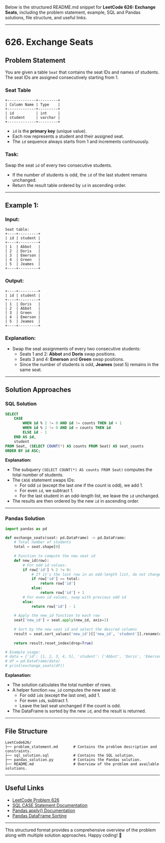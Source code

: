 Below is the structured README.md snippet for **LeetCode 626: Exchange Seats**, including the problem statement, example, SQL and Pandas solutions, file structure, and useful links.

---

# **626. Exchange Seats**

## **Problem Statement**
You are given a table `Seat` that contains the seat IDs and names of students. The seat IDs are assigned consecutively starting from 1.

### **Seat Table**
```
+-------------+---------+
| Column Name | Type    |
+-------------+---------+
| id          | int     |
| student     | varchar |
+-------------+---------+
```
- `id` is the **primary key** (unique value).
- Each row represents a student and their assigned seat.
- The `id` sequence always starts from 1 and increments continuously.

### **Task:**
Swap the seat `id` of every two consecutive students.  
- If the number of students is odd, the `id` of the last student remains unchanged.
- Return the result table ordered by `id` in ascending order.

---

## **Example 1:**

### **Input:**
```
Seat table:
+----+---------+
| id | student |
+----+---------+
| 1  | Abbot   |
| 2  | Doris   |
| 3  | Emerson |
| 4  | Green   |
| 5  | Jeames  |
+----+---------+
```

### **Output:**
```
+----+---------+
| id | student |
+----+---------+
| 1  | Doris   |
| 2  | Abbot   |
| 3  | Green   |
| 4  | Emerson |
| 5  | Jeames  |
+----+---------+
```

### **Explanation:**
- Swap the seat assignments of every two consecutive students:
  - Seats 1 and 2: **Abbot** and **Doris** swap positions.
  - Seats 3 and 4: **Emerson** and **Green** swap positions.
  - Since the number of students is odd, **Jeames** (seat 5) remains in the same seat.

---

## **Solution Approaches**

### **SQL Solution**
```sql
SELECT 
    CASE 
        WHEN id % 2 != 0 AND id != counts THEN id + 1
        WHEN id % 2 != 0 AND id = counts THEN id
        ELSE id - 1
    END AS id, 
    student
FROM Seat, (SELECT COUNT(*) AS counts FROM Seat) AS seat_counts
ORDER BY id ASC;
```
**Explanation:**
- The subquery `(SELECT COUNT(*) AS counts FROM Seat)` computes the total number of students.
- The `CASE` statement swaps IDs:
  - For odd `id` (except the last one if the count is odd), we add 1.
  - For even `id`, we subtract 1.
  - For the last student in an odd-length list, we leave the `id` unchanged.
- The results are then ordered by the new `id` in ascending order.

---

### **Pandas Solution**
```python
import pandas as pd

def exchange_seats(seat: pd.DataFrame) -> pd.DataFrame:
    # Total number of students
    total = seat.shape[0]
    
    # Function to compute the new seat id
    def new_id(row):
        # For odd id values:
        if row['id'] % 2 != 0:
            # If it's the last row in an odd-length list, do not change the id.
            if row['id'] == total:
                return row['id']
            else:
                return row['id'] + 1
        # For even id values, swap with previous odd id
        else:
            return row['id'] - 1
    
    # Apply the new_id function to each row
    seat['new_id'] = seat.apply(new_id, axis=1)
    
    # Sort by the new seat id and select the desired columns
    result = seat.sort_values('new_id')[['new_id', 'student']].rename(columns={'new_id': 'id'})
    
    return result.reset_index(drop=True)

# Example usage:
# data = {'id': [1, 2, 3, 4, 5], 'student': ['Abbot', 'Doris', 'Emerson', 'Green', 'Jeames']}
# df = pd.DataFrame(data)
# print(exchange_seats(df))
```
**Explanation:**
- The solution calculates the total number of rows.
- A helper function `new_id` computes the new seat id:
  - For odd `id`s (except the last one), add 1.
  - For even `id`s, subtract 1.
  - Leave the last seat unchanged if the count is odd.
- The DataFrame is sorted by the new `id`, and the result is returned.

---

## **File Structure**
```
LeetCode626/
├── problem_statement.md       # Contains the problem description and constraints.
├── sql_solution.sql           # Contains the SQL solution.
├── pandas_solution.py         # Contains the Pandas solution.
├── README.md                  # Overview of the problem and available solutions.
```

---

## **Useful Links**
- [LeetCode Problem 626](https://leetcode.com/problems/exchange-seats/)
- [SQL CASE Statement Documentation](https://www.w3schools.com/sql/sql_case.asp)
- [Pandas apply() Documentation](https://pandas.pydata.org/docs/reference/api/pandas.DataFrame.apply.html)
- [Pandas DataFrame Sorting](https://pandas.pydata.org/docs/reference/api/pandas.DataFrame.sort_values.html)

---

This structured format provides a comprehensive overview of the problem along with multiple solution approaches. Happy coding! 🚀